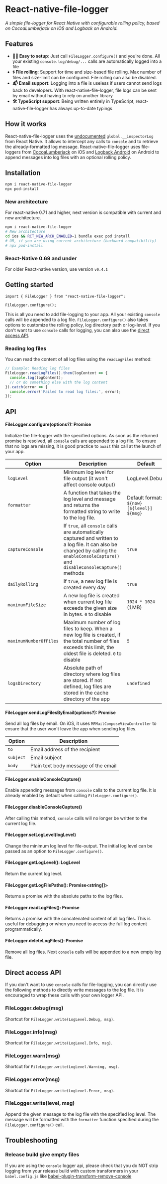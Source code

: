 # React-native-file-logger

_A simple file-logger for React Native with configurable rolling policy, based on CocoaLumberjack on iOS and Logback on Android._

## Features

- **💆‍♂️ Easy to setup**: Just call `FileLogger.configure()` and you're done. All your existing `console.log/debug/...` calls are automatically logged into a file
- **🌀 File rolling**: Support for time and size-based file rolling. Max number of files and size-limit can be configured. File rolling can also be disabled.
- **📬 Email support**: Logging into a file is useless if users cannot send logs back to developers. With react-native-file-logger, file logs can be sent by email without having to rely on another library
- **🛠 TypeScript support**: Being written entirely in TypeScript, react-native-file-logger has always up-to-date typings

## How it works

React-native-file-logger uses the [undocumented](https://github.com/facebook/react-native/blob/3c9e5f1470c91ff8a161d8e248cf0a73318b1f40/Libraries/polyfills/console.js#L433) `global.__inspectorLog` from React Native. It allows to intercept any calls to `console` and to retrieve the already-formatted log message. React-native-file-logger uses file-loggers from [CocoaLumberjack](https://github.com/CocoaLumberjack/CocoaLumberjack) on iOS and [Logback Android](https://github.com/tony19/logback-android) on Android to append messages into log files with an optional rolling policy.

## Installation

```sh
npm i react-native-file-logger
npx pod-install
```

### New architecture

For react-native 0.71 and higher, next version is compatible with current and new architecture.

```sh
npm i react-native-file-logger
# New architecture
cd ios && RCT_NEW_ARCH_ENABLED=1 bundle exec pod install
# OR, if you are using current architecture (backward compatibility)
# npx pod-install
```

### React-Native 0.69 and under

For older React-native version, use version `v0.4.1`

## Getting started

```
import { FileLogger } from "react-native-file-logger";

FileLogger.configure();
```

This is all you need to add file-logging to your app. All your existing `console` calls will be appended to a log file. `FileLogger.configure()` also takes options to customize the rolling policy, log directory path or log-level. If you don't want to use `console` calls for logging, you can also use the [direct access API](#direct-access-api).

### Reading log files

You can read the content of all log files using the `readLogFiles` method:

```typescript
// Example: Reading log files
FileLogger.readLogFiles().then(logContent => {
  console.log(logContent);
  // or do something else with the log content
}).catch(error => {
  console.error('Failed to read log files:', error);
});
```

## API

#### FileLogger.configure(options?): Promise

Initialize the file-logger with the specified options. As soon as the returned promise is resolved, all `console` calls are appended to a log file. To ensure that no logs are missing, it is good practice to `await` this call at the launch of your app.

| Option                 | Description                                                                                                                                                                               | Default                                    |
| ---------------------- | ----------------------------------------------------------------------------------------------------------------------------------------------------------------------------------------- | ------------------------------------------ |
| `logLevel`             | Minimum log level for file output (it won't affect console output)                                                                                                                        | LogLevel.Debug                             |
| `formatter`            | A function that takes the log level and message and returns the formatted string to write to the log file.                                                                                | Default format: `${now} [${level}] ${msg}` |
| `captureConsole`       | If `true`, all `console` calls are automatically captured and written to a log file. It can also be changed by calling the `enableConsoleCapture()` and `disableConsoleCapture()` methods | `true`                                     |
| `dailyRolling`         | If `true`, a new log file is created every day                                                                                                                                            | `true`                                     |
| `maximumFileSize`      | A new log file is created when current log file exceeds the given size in bytes. `0` to disable                                                                                           | `1024 * 1024` (1MB)                        |
| `maximumNumberOfFiles` | Maximum number of log files to keep. When a new log file is created, if the total number of files exceeds this limit, the oldest file is deleted. `0` to disable                          | `5`                                        |
| `logsDirectory`        | Absolute path of directory where log files are stored. If not defined, log files are stored in the cache directory of the app                                                             | `undefined`                                |

#### FileLogger.sendLogFilesByEmail(options?): Promise

Send all log files by email. On iOS, it uses `MFMailComposeViewController` to ensure that the user won't leave the app when sending log files.

| Option    | Description                          |
| --------- | ------------------------------------ |
| `to`      | Email address of the recipient       |
| `subject` | Email subject                        |
| `body`    | Plain text body message of the email |

#### FileLogger.enableConsoleCapture()

Enable appending messages from `console` calls to the current log file. It is already enabled by default when calling `FileLogger.configure()`.

#### FileLogger.disableConsoleCapture()

After calling this method, `console` calls will no longer be written to the current log file.

#### FileLogger.setLogLevel(logLevel)

Change the minimum log level for file-output. The initial log level can be passed as an option to `FileLogger.configure()`.

#### FileLogger.getLogLevel(): LogLevel

Return the current log level.

#### FileLogger.getLogFilePaths(): Promise<string[]>

Returns a promise with the absolute paths to the log files.

#### FileLogger.readLogFiles(): Promise<string>

Returns a promise with the concatenated content of all log files. This is useful for debugging or when you need to access the full log content programmatically.

#### FileLogger.deleteLogFiles(): Promise

Remove all log files. Next `console` calls will be appended to a new empty log file.

## Direct access API

If you don't want to use `console` calls for file-logging, you can directly use the following methods to directly write messages to the log file. It is encouraged to wrap these calls with your own logger API.

### FileLogger.debug(msg)

Shortcut for `FileLogger.write(LogLevel.Debug, msg)`.

### FileLogger.info(msg)

Shortcut for `FileLogger.write(LogLevel.Info, msg)`.

### FileLogger.warn(msg)

Shortcut for `FileLogger.write(LogLevel.Warning, msg)`.

### FileLogger.error(msg)

Shortcut for `FileLogger.write(LogLevel.Error, msg)`.

### FileLogger.write(level, msg)

Append the given message to the log file with the specified log level. The message will be formatted with the `formatter` function specified during the `FileLogger.configure()` call.

## Troubleshooting

### Release build give empty files

If you are using the `console` logger api, please check that you do NOT strip logging from your release build with custom transformers in your `babel.config.js` like [babel-plugin-transform-remove-console](https://github.com/babel/minify/tree/master/packages/babel-plugin-transform-remove-console)
